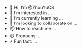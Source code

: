 - 👋 Hi, I’m @ZhouYuCS
- 👀 I’m interested in ...
- 🌱 I’m currently learning ...
- 💞️ I’m looking to collaborate on ...
- 📫 How to reach me ...
- 😄 Pronouns: ...
- ⚡ Fun fact: ...

<!---
ZhouYuCS/ZhouYuCS is a ✨ special ✨ repository because its `README.md` (this file) appears on your GitHub profile.
You can click the Preview link to take a look at your changes.
--->
